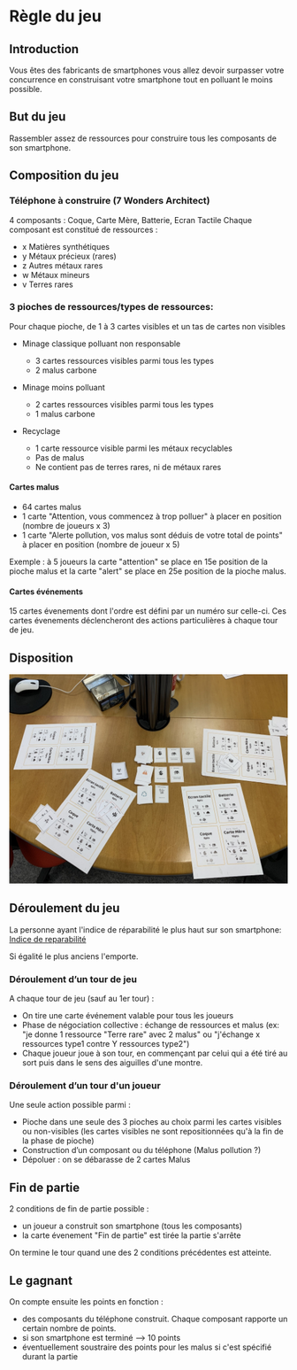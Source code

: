 # Règle du jeu

## Introduction

Vous êtes des fabricants de smartphones vous allez devoir surpasser votre concurrence en construisant votre smartphone
tout en polluant le moins possible.

## But du jeu

Rassembler assez de ressources pour construire tous les composants de son smartphone.

## Composition du jeu

### Téléphone à construire (7 Wonders Architect)

4 composants : Coque, Carte Mère, Batterie, Ecran Tactile
Chaque composant est constitué de ressources :
- x Matières synthétiques
- y Métaux précieux (rares)
- z Autres métaux rares
- w Métaux mineurs
- v Terres rares

### 3 pioches de ressources/types de ressources:

Pour chaque pioche, de 1 à 3 cartes visibles et un tas de cartes non visibles

- Minage classique polluant non responsable
    - 3 cartes ressources visibles parmi tous les types
    - 2 malus carbone

- Minage moins polluant
    - 2 cartes ressources visibles parmi tous les types
    - 1 malus carbone

- Recyclage
    - 1 carte ressource visible parmi les métaux recyclables
    - Pas de malus
    - Ne contient pas de terres rares, ni de métaux rares

#### Cartes malus

- 64 cartes malus
- 1 carte "Attention, vous commencez à trop polluer" à placer en position (nombre de joueurs x 3)
- 1 carte "Alerte pollution, vos malus sont déduis de votre total de points" à placer en position (nombre de joueur x 5)

Exemple : à 5 joueurs la carte "attention" se place en 15e position de la pioche malus et la carte "alert" se place en 25e position de la pioche malus.

#### Cartes événements

15 cartes évenements dont l'ordre est défini par un numéro sur celle-ci. Ces cartes évenements déclencheront des actions particulières à chaque tour de jeu.

## Disposition

![img](./img/disposition.jpg)

## Déroulement du jeu

La personne ayant l'indice de réparabilité le plus haut sur son smartphone:
[Indice de reparabilité](https://www.indicereparabilite.fr/)

Si égalité le plus anciens l'emporte.

### Déroulement d’un tour de jeu

A chaque tour de jeu (sauf au 1er tour) :  
- On tire une carte événement valable pour tous les joueurs
- Phase de négociation collective : échange de ressources et malus (ex: "je donne 1 ressource "Terre rare" avec 2 malus" ou "j'échange x ressources type1 contre Y ressources type2")
- Chaque joueur joue à son tour, en commençant par celui qui a été tiré au sort puis dans le sens des aiguilles d'une montre.

### Déroulement d’un tour d'un joueur

Une seule action possible parmi :  
- Pioche dans une seule des 3 pioches au choix parmi les cartes visibles ou non-visibles (les cartes visibles ne sont repositionnées qu'à la fin de la phase de pioche)
- Construction d’un composant ou du téléphone (Malus pollution ?)
- Dépoluer : on se débarasse de 2 cartes Malus


## Fin de partie
2 conditions de fin de partie possible :  
- un joueur a construit son smartphone (tous les composants)
- la carte évenement "Fin de partie" est tirée la partie s'arrête

On termine le tour quand une des 2 conditions précédentes est atteinte.

## Le gagnant
On compte ensuite les points en fonction :  
- des composants du téléphone construit. Chaque composant rapporte un certain nombre de points.
- si son smartphone est terminé --> 10 points
- éventuellement soustraire des points pour les malus si c'est spécifié durant la partie

